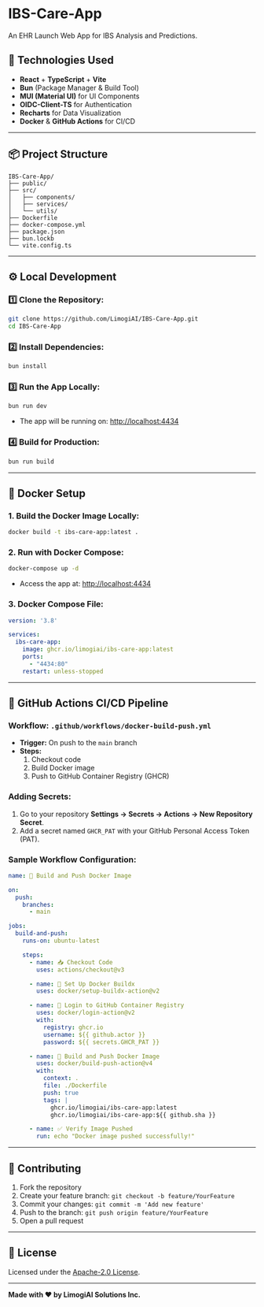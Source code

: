 # IBS-Care-App

An EHR Launch Web App for IBS Analysis and Predictions.

## 🚀 Technologies Used
- **React** + **TypeScript** + **Vite**
- **Bun** (Package Manager & Build Tool)
- **MUI (Material UI)** for UI Components
- **OIDC-Client-TS** for Authentication
- **Recharts** for Data Visualization
- **Docker** & **GitHub Actions** for CI/CD

---

## 📦 Project Structure
```
IBS-Care-App/
├── public/
├── src/
│   ├── components/
│   ├── services/
│   └── utils/
├── Dockerfile
├── docker-compose.yml
├── package.json
├── bun.lockb
└── vite.config.ts
```

---

## ⚙️ Local Development

### 1️⃣ **Clone the Repository:**
```bash
git clone https://github.com/LimogiAI/IBS-Care-App.git
cd IBS-Care-App
```

### 2️⃣ **Install Dependencies:**
```bash
bun install
```

### 3️⃣ **Run the App Locally:**
```bash
bun run dev
```

- The app will be running on: [http://localhost:4434](http://localhost:4434)

### 4️⃣ **Build for Production:**
```bash
bun run build
```

---

## 🐳 Docker Setup

### **1. Build the Docker Image Locally:**
```bash
docker build -t ibs-care-app:latest .
```

### **2. Run with Docker Compose:**
```bash
docker-compose up -d
```

- Access the app at: [http://localhost:4434](http://localhost:4434)

### **3. Docker Compose File:**
```yaml
version: '3.8'

services:
  ibs-care-app:
    image: ghcr.io/limogiai/ibs-care-app:latest
    ports:
      - "4434:80"
    restart: unless-stopped
```

---

## 🔄 GitHub Actions CI/CD Pipeline

### **Workflow:** `.github/workflows/docker-build-push.yml`

- **Trigger:** On push to the `main` branch
- **Steps:**
  1. Checkout code
  2. Build Docker image
  3. Push to GitHub Container Registry (GHCR)

### **Adding Secrets:**
1. Go to your repository **Settings → Secrets → Actions → New Repository Secret**.
2. Add a secret named `GHCR_PAT` with your GitHub Personal Access Token (PAT).

### **Sample Workflow Configuration:**
```yaml
name: 🚀 Build and Push Docker Image

on:
  push:
    branches:
      - main

jobs:
  build-and-push:
    runs-on: ubuntu-latest

    steps:
      - name: 📥 Checkout Code
        uses: actions/checkout@v3

      - name: 🔑 Set Up Docker Buildx
        uses: docker/setup-buildx-action@v2

      - name: 🔐 Login to GitHub Container Registry
        uses: docker/login-action@v2
        with:
          registry: ghcr.io
          username: ${{ github.actor }}
          password: ${{ secrets.GHCR_PAT }}

      - name: 🐳 Build and Push Docker Image
        uses: docker/build-push-action@v4
        with:
          context: .
          file: ./Dockerfile
          push: true
          tags: |
            ghcr.io/limogiai/ibs-care-app:latest
            ghcr.io/limogiai/ibs-care-app:${{ github.sha }}

      - name: ✅ Verify Image Pushed
        run: echo "Docker image pushed successfully!"
```

---

## 🤝 Contributing
1. Fork the repository
2. Create your feature branch: `git checkout -b feature/YourFeature`
3. Commit your changes: `git commit -m 'Add new feature'`
4. Push to the branch: `git push origin feature/YourFeature`
5. Open a pull request

---

## 📄 License

Licensed under the [Apache-2.0 License](./LICENSE).

---

**Made with ❤️ by LimogiAI Solutions Inc.**

